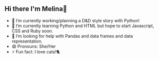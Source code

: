 ## Hi there I'm Melina👋

- 🔭 I’m currently working/planning a D&D style story with Python!
- 🌱 I’m currently learning Python and HTML but hope to start Javascript, CSS and Ruby soon. 
- 🤔 I’m looking for help with Pandas and data frames and  data representation.
- 😄 Pronouns: She/Her
- ⚡ Fun fact: I love cats!🐈

